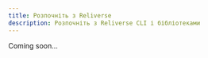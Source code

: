 ```yaml
---
title: Розпочніть з Reliverse
description: Розпочніть з Reliverse CLI і бібліотеками
---
```


Coming soon...

<!-- Guides lead a user through a specific task they want to accomplish, often with a sequence of steps.
Writing a good guide requires thinking about what your users are trying to do.

## Further reading

- Read [about how-to guides](https://diataxis.fr/how-to-guides/) in the Diátaxis framework -->
